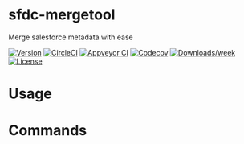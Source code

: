 sfdc-mergetool
==============

Merge salesforce metadata with ease

[![Version](https://img.shields.io/npm/v/sfdc-mergetool.svg)](https://npmjs.org/package/sfdc-mergetool)
[![CircleCI](https://circleci.com/gh/leboff/sfdc-mergetool/tree/master.svg?style=shield)](https://circleci.com/gh/leboff/sfdc-mergetool/tree/master)
[![Appveyor CI](https://ci.appveyor.com/api/projects/status/github/leboff/sfdc-mergetool?branch=master&svg=true)](https://ci.appveyor.com/project/leboff/sfdc-mergetool/branch/master)
[![Codecov](https://codecov.io/gh/leboff/sfdc-mergetool/branch/master/graph/badge.svg)](https://codecov.io/gh/leboff/sfdc-mergetool)
[![Downloads/week](https://img.shields.io/npm/dw/sfdc-mergetool.svg)](https://npmjs.org/package/sfdc-mergetool)
[![License](https://img.shields.io/npm/l/sfdc-mergetool.svg)](https://github.com/leboff/sfdc-mergetool/blob/master/package.json)

<!-- toc -->
# Usage
<!-- usage -->
# Commands
<!-- commands -->
